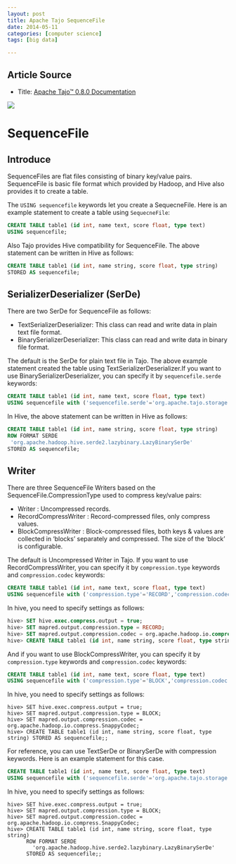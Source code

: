 ```yaml
---
layout: post
title: Apache Tajo SequenceFile
date: 2014-05-11
categories: [computer science]
tags: [big data]

---
```


## Article Source
* Title: [Apache Tajo™ 0.8.0 Documentation](http://tajo.apache.org/docs/0.8.0/table_management/sequencefile.html)

[![](http://sungsoo.github.com/images/tajo-documentation.png)](http://sungsoo.github.com/images/tajo-documentation.png)


# SequenceFile
## Introduce
SequenceFiles are flat files consisting of binary key/value pairs. SequenceFile is basic file format which provided by Hadoop, and Hive also provides it to create a table.

The `USING sequencefile` keywords let you create a SequecneFile. Here is an example statement to create a table using `SequecneFile`:

```sql
CREATE TABLE table1 (id int, name text, score float, type text)
USING sequencefile;
```

Also Tajo provides Hive compatibility for SequenceFile. The above statement can be written in Hive as follows:

```sql
CREATE TABLE table1 (id int, name string, score float, type string)
STORED AS sequencefile;
```

## SerializerDeserializer (SerDe)
There are two SerDe for SequenceFile as follows:

* TextSerializerDeserializer: This class can read and write data in plain text file format.
* BinarySerializerDeserializer: This class can read and write data in binary file format.

The default is the SerDe for plain text file in Tajo. The above example statement created the table using TextSerializerDeserializer.If you want to use BinarySerializerDeserializer, you can specify it by `sequencefile.serde` keywords:

```sql
CREATE TABLE table1 (id int, name text, score float, type text)
USING sequencefile with ('sequencefile.serde'='org.apache.tajo.storage.BinarySerializerDeserializer')
```

In Hive, the above statement can be written in Hive as follows:

```sql
CREATE TABLE table1 (id int, name string, score float, type string)
ROW FORMAT SERDE
 'org.apache.hadoop.hive.serde2.lazybinary.LazyBinarySerDe'
STORED AS sequencefile;
```

## Writer
There are three SequenceFile Writers based on the SequenceFile.CompressionType used to compress key/value pairs:

* Writer : Uncompressed records.
* RecordCompressWriter : Record-compressed files, only compress values.
* BlockCompressWriter : Block-compressed files, both keys & values are collected in ‘blocks’ separately and compressed. The size of the ‘block’ is configurable.

The default is Uncompressed Writer in Tajo. If you want to use RecordCompressWriter, you can specify it by `compression.type` keywords and `compression.codec` keywords:

```sql
CREATE TABLE table1 (id int, name text, score float, type text)
USING sequencefile with ('compression.type'='RECORD','compression.codec'='org.apache.hadoop.io.compress.SnappyCodec')
```

In hive, you need to specify settings as follows:

```sql
hive> SET hive.exec.compress.output = true;
hive> SET mapred.output.compression.type = RECORD;
hive> SET mapred.output.compression.codec = org.apache.hadoop.io.compress.SnappyCodec;
hive> CREATE TABLE table1 (id int, name string, score float, type string) STORED AS sequencefile;;
```

And if you want to use BlockCompressWriter, you can specify it by `compression.type` keywords and `compression.codec` keywords:

```sql
CREATE TABLE table1 (id int, name text, score float, type text)
USING sequencefile with ('compression.type'='BLOCK','compression.codec'='org.apache.hadoop.io.compress.SnappyCodec')
```

In hive, you need to specify settings as follows:

```
hive> SET hive.exec.compress.output = true;
hive> SET mapred.output.compression.type = BLOCK;
hive> SET mapred.output.compression.codec = org.apache.hadoop.io.compress.SnappyCodec;
hive> CREATE TABLE table1 (id int, name string, score float, type string) STORED AS sequencefile;;
```

For reference, you can use TextSerDe or BinarySerDe with compression keywords. Here is an example statement for this case.

```sql
CREATE TABLE table1 (id int, name text, score float, type text)
USING sequencefile with ('sequencefile.serde'='org.apache.tajo.storage.BinarySerializerDeserializer', 'compression.type'='BLOCK','compression.codec'='org.apache.hadoop.io.compress.SnappyCodec')
```

In hive, you need to specify settings as follows:

```
hive> SET hive.exec.compress.output = true;
hive> SET mapred.output.compression.type = BLOCK;
hive> SET mapred.output.compression.codec = org.apache.hadoop.io.compress.SnappyCodec;
hive> CREATE TABLE table1 (id int, name string, score float, type string)
      ROW FORMAT SERDE
        'org.apache.hadoop.hive.serde2.lazybinary.LazyBinarySerDe'
      STORED AS sequencefile;;
```      
